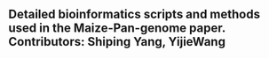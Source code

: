 ## Detailed bioinformatics scripts and methods used in the Maize-Pan-genome paper. Contributors: Shiping Yang, YijieWang
